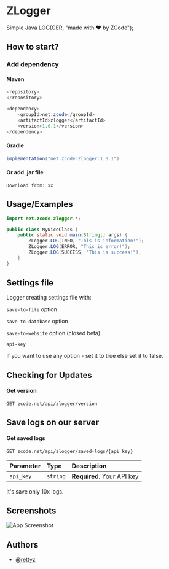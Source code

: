 
# ZLogger

Simple Java LOG(GER, "made with ❤️ by ZCode");
## How to start?

### Add dependency

#### Maven
```java
<repository>
</repository>

<dependency>
    <groupId>net.zcode</groupId>
    <artifactId>zlogger</artifactId>
    <version>1.0.1</version>
</dependency>
```

#### Gradle
```java
implementation("net.zcode:zlogger:1.0.1")
```

#### Or add .jar file
```
Download from: xx
```
## Usage/Examples

```java
import net.zcode.zlogger.*;

public class MyNiceClass {
    public static void main(String[] args) {
        ZLogger.LOG(INFO, "This is information!");
        ZLogger.LOG(ERROR, "This is error!");
        ZLogger.LOG(SUCCESS, "This is success!");
    }
}
```
## Settings file

Logger creating settings file with:

`save-to-file` option

`save-to-database` option

`save-to-website` option (closed beta)

`api-key`

If you want to use any option - set it to true else set it to false.
## Checking for Updates

#### Get version

```http
GET zcode.net/api/zlogger/version
```
## Save logs on  our server

#### Get saved logs

```http
GET zcode.net/api/zlogger/saved-logs/{api_key}
```

| Parameter | Type     | Description                |
| :-------- | :------- | :------------------------- |
| `api_key` | `string` | **Required**. Your API key |

It's save only 10x logs.

## Screenshots

![App Screenshot](https://via.placeholder.com/468x300?text=App+Screenshot+Here)


## Authors

- [@rettyz](https://www.github.com/rettyz)